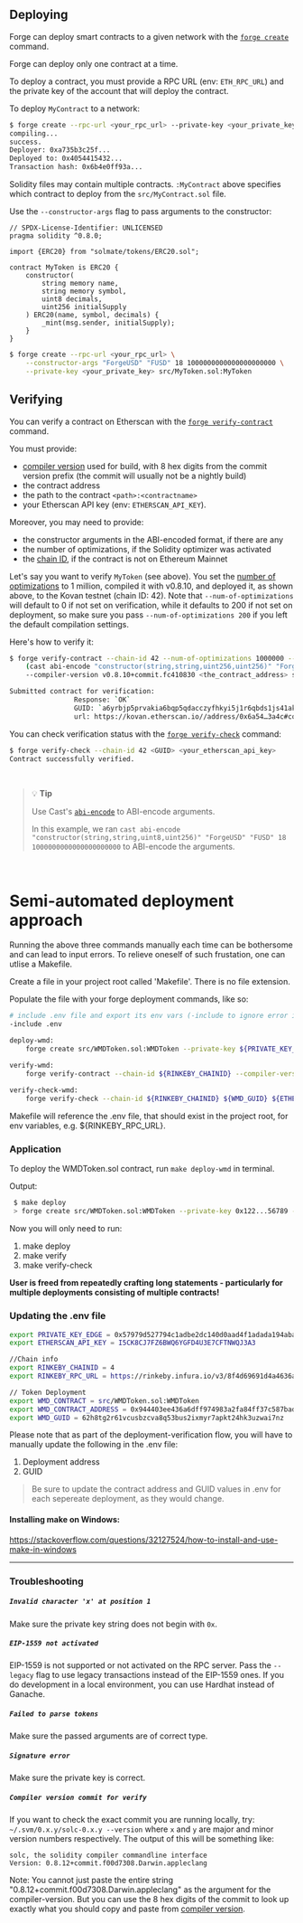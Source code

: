 ## Deploying

Forge can deploy smart contracts to a given network with the [`forge create`](../reference/forge/forge-create.md) command.

Forge can deploy only one contract at a time.

To deploy a contract, you must provide a RPC URL (env: `ETH_RPC_URL`) and the private key of the account that will deploy the contract.

To deploy `MyContract` to a network:

```sh
$ forge create --rpc-url <your_rpc_url> --private-key <your_private_key> src/MyContract.sol:MyContract
compiling...
success.
Deployer: 0xa735b3c25f...
Deployed to: 0x4054415432...
Transaction hash: 0x6b4e0ff93a...
```

Solidity files may contain multiple contracts. `:MyContract` above specifies which contract to deploy from the `src/MyContract.sol` file.

Use the `--constructor-args` flag to pass arguments to the constructor:

```solidity
// SPDX-License-Identifier: UNLICENSED
pragma solidity ^0.8.0;

import {ERC20} from "solmate/tokens/ERC20.sol";

contract MyToken is ERC20 {
    constructor(
        string memory name,
        string memory symbol,
        uint8 decimals,
        uint256 initialSupply
    ) ERC20(name, symbol, decimals) {
        _mint(msg.sender, initialSupply);
    }
}
```

```sh
$ forge create --rpc-url <your_rpc_url> \
    --constructor-args "ForgeUSD" "FUSD" 18 1000000000000000000000 \
    --private-key <your_private_key> src/MyToken.sol:MyToken
```

## Verifying

You can verify a contract on Etherscan with the [`forge verify-contract`](../reference/forge/forge-verify-contract.md) command.

You must provide:
- [compiler version](https://etherscan.io/solcversions) used for build, with 8 hex digits from the commit version prefix (the commit will usually not be a nightly build)
- the contract address
- the path to the contract `<path>:<contractname>`
- your Etherscan API key (env: `ETHERSCAN_API_KEY`).

Moreover, you may need to provide:
- the constructor arguments in the ABI-encoded format, if there are any
- the number of optimizations, if the Solidity optimizer was activated
- the [chain ID](https://evm-chainlist.netlify.app/), if the contract is not on Ethereum Mainnet

Let's say you want to verify `MyToken` (see above). You set the [number of optimizations](../reference/config.md#optimizer_runs) to 1 million, compiled it with v0.8.10, and deployed it, as shown above, to the Kovan testnet (chain ID: 42). Note that `--num-of-optimizations` will default to 0 if not set on verification, while it defaults to 200 if not set on deployment, so make sure you pass `--num-of-optimizations 200` if you left the default compilation settings. 

Here's how to verify it:

```bash
$ forge verify-contract --chain-id 42 --num-of-optimizations 1000000 --constructor-args \ 
    (cast abi-encode "constructor(string,string,uint256,uint256)" "ForgeUSD" "FUSD" 18 1000000000000000000000) \
    --compiler-version v0.8.10+commit.fc410830 <the_contract_address> src/MyToken.sol:MyToken <your_etherscan_api_key>

Submitted contract for verification:
                Response: `OK`
                GUID: `a6yrbjp5prvakia6bqp5qdacczyfhkyi5j1r6qbds1js41ak1a`
                url: https://kovan.etherscan.io//address/0x6a54…3a4c#code
```

You can check verification status with the [`forge verify-check`](../reference/forge/forge-verify-check.md) command:

```bash
$ forge verify-check --chain-id 42 <GUID> <your_etherscan_api_key>
Contract successfully verified.
```

<br>

> 💡 **Tip**
> 
> Use Cast's [`abi-encode`](../reference/cast/cast-abi-encode.md) to ABI-encode arguments.
>
> In this example, we ran `cast abi-encode "constructor(string,string,uint8,uint256)" "ForgeUSD" "FUSD" 18 1000000000000000000000` to ABI-encode the arguments.

<br>

# Semi-automated deployment approach

Running the above three commands manually each time can be bothersome and can lead to input errors. To relieve oneself of such frustation, one can utlise a Makefile.

Create a file in your project root called 'Makefile'. There is no file extension.

Populate the file with your forge deployment commands, like so:

```bash
# include .env file and export its env vars (-include to ignore error if it does not exist)
-include .env

deploy-wmd:
	forge create src/WMDToken.sol:WMDToken --private-key ${PRIVATE_KEY_EDGE} --rpc-url ${RINKEBY_RPC_URL}

verify-wmd:
	forge verify-contract --chain-id ${RINKEBY_CHAINID} --compiler-version v0.8.13+commit.abaa5c0e ${WMD_CONTRACT_ADDRESS} src/WMDToken.sol:WMDToken ${ETHERSCAN_API_KEY} --num-of-optimizations 200 --flatten
	
verify-check-wmd:
	forge verify-check --chain-id ${RINKEBY_CHAINID} ${WMD_GUID} ${ETHERSCAN_API_KEY}
```

Makefile will reference the .env file, that should exist in the project root, for env variables, e.g. ${RINKEBY_RPC_URL}.


### Application
To deploy the WMDToken.sol contract, run `make deploy-wmd` in terminal.

Output:
```bash
 $ make deploy
 > forge create src/WMDToken.sol:WMDToken --private-key 0x122...56789 --rpc-url https://rinkeby.infura.io/v3/8f4d69691d4a4636acb00ec3c933291b
```
Now you will only need to run:
1. make deploy
2. make verify
3. make verify-check

**User is freed from repeatedly crafting long statements - particularly for multiple deployments consisting of multiple contracts!**


### Updating the .env file
```bash
export PRIVATE_KEY_EDGE = 0x57979d527794c1adbe2dc140d0aad4f1adada194aba46b5175a395fe71887c25
export ETHERSCAN_API_KEY = I5CK8CJ7FZ6BWQ6YGFD4U3E7CFTNWQJ3A3

//Chain info
export RINKEBY_CHAINID = 4
export RINKEBY_RPC_URL = https://rinkeby.infura.io/v3/8f4d69691d4a4636acb00ec3c933291b

// Token Deployment
export WMD_CONTRACT = src/WMDToken.sol:WMDToken
export WMD_CONTRACT_ADDRESS = 0x944403ee436a6dff974983a2fa84ff37c587bad1
export WMD_GUID = 62h8tg2r61vcusbzcva8q53bus2ixmyr7apkt24hk3uzwai7nz
```
Please note that as part of the deployment-verification flow, you will have to manually update the following in the .env file:
1. Deployment address
2. GUID
 
> Be sure to update the contract address and GUID values in .env for each sepereate deployment, as they would change. 

#### Installing make on Windows:
https://stackoverflow.com/questions/32127524/how-to-install-and-use-make-in-windows

---

### Troubleshooting

##### `Invalid character 'x' at position 1`

Make sure the private key string does not begin with `0x`.

##### `EIP-1559 not activated`
EIP-1559 is not supported or not activated on the RPC server. Pass the `--legacy` flag to use legacy transactions instead of the EIP-1559 ones. If you do development in a local environment, you can use Hardhat instead of Ganache.

##### `Failed to parse tokens`
Make sure the passed arguments are of correct type.

##### `Signature error`
Make sure the private key is correct.

##### `Compiler version commit for verify`
If you want to check the exact commit you are running locally, try: ` ~/.svm/0.x.y/solc-0.x.y --version` where `x` and
`y` are major and minor version numbers respectively.  The output of this will be something like:

```ignore
solc, the solidity compiler commandline interface
Version: 0.8.12+commit.f00d7308.Darwin.appleclang
```

Note: You cannot just paste the entire string "0.8.12+commit.f00d7308.Darwin.appleclang" as the argument for the compiler-version.  But you can use the 8 hex digits of the commit to look up exactly what you should copy and paste from [compiler version](https://etherscan.io/solcversions).

